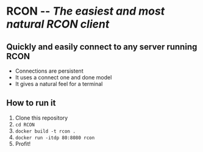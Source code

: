 RCON -- *The easiest and most natural RCON client*
====

## Quickly and easily connect to any server running RCON
- Connections are persistent
- It uses a connect one and done model
- It gives a natural feel for a terminal

## How to run it
1. Clone this repository
2. `cd RCON`
3. `docker build -t rcon .`
4. `docker run -itdp 80:8080 rcon`
5. Profit!

